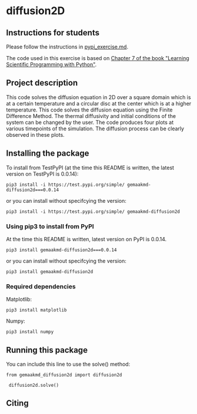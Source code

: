 # diffusion2D

## Instructions for students

Please follow the instructions in [pypi_exercise.md](https://github.com/Simulation-Software-Engineering/Lecture-Material/blob/main/03_building_and_packaging/pypi_exercise.md).

The code used in this exercise is based on [Chapter 7 of the book "Learning Scientific Programming with Python"](https://scipython.com/book/chapter-7-matplotlib/examples/the-two-dimensional-diffusion-equation/).

## Project description

This code solves the diffusion equation in 2D over a square domain which is at a certain temperature and a circular disc at the center which is at a higher temperature. This code solves the diffusion equation using the Finite Difference Method. The thermal diffusivity and initial conditions of the system can be changed by the user. The code produces four plots at various timepoints of the simulation. The diffusion process can be clearly observed in these plots.

## Installing the package

To install from TestPyPI (at the time this README is written, the latest version on TestPyPI is 0.0.14):
    
```pip3 install -i https://test.pypi.org/simple/ gemaakmd-diffusion2d===0.0.14```

or you can install without specifcying the version:

```pip3 install -i https://test.pypi.org/simple/ gemaakmd-diffusion2d```

### Using pip3 to install from PyPI

At the time this README is written, latest version on PyPI is 0.0.14.

```pip3 install gemaakmd-diffusion2d===0.0.14```

or you can install without specifcying the version:

```pip3 install gemaakmd-diffusion2d```

### Required dependencies

Matplotlib:

```pip3 install matplotlib```

Numpy:

```pip3 install numpy```

## Running this package

You can include this line to use the solve() method:

```from gemaakmd_diffusion2d import diffusion2d```

``` diffusion2d.solve()```

## Citing


